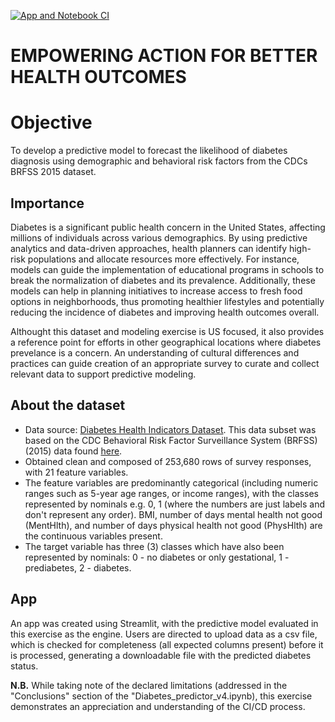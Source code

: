 [![App and Notebook CI](https://github.com/kanhgo/predictive_modeling/actions/workflows/main.yml/badge.svg)](https://github.com/kanhgo/predictive_modeling/actions/workflows/main.yml)

# EMPOWERING ACTION FOR BETTER HEALTH OUTCOMES
# Objective
To develop a predictive model to forecast the likelihood of diabetes diagnosis using demographic and behavioral risk factors from the CDCs BRFSS 2015 dataset.

## Importance

Diabetes is a significant public health concern in the United States, affecting millions of individuals across various demographics. By using predictive analytics and data-driven approaches, health planners can identify high-risk populations and allocate resources more effectively. For instance, models can guide the implementation of educational programs in schools to break the normalization of diabetes and its prevalence. Additionally, these models can help in planning initiatives to increase access to fresh food options in neighborhoods, thus promoting healthier lifestyles and potentially reducing the incidence of diabetes and improving health outcomes overall.

Althought this dataset and modeling exercise is US focused, it also provides a reference point for efforts in other geographical locations where diabetes prevelance is a concern. An understanding of cultural differences and practices can guide creation of an appropriate survey to curate and collect relevant data to support predictive modeling.

## About the dataset
- Data source: [Diabetes Health Indicators Dataset](https://www.kaggle.com/datasets/alexteboul/diabetes-health-indicators-dataset). This data subset was based on the CDC Behavioral Risk Factor Surveillance System (BRFSS)(2015) data found [here](https://www.cdc.gov/brfss/annual_data/annual_2015.html). 
- Obtained clean and composed of 253,680 rows of survey responses, with 21 feature variables.
- The feature variables are predominantly categorical (including numeric ranges such as 5-year age ranges, or income ranges), with the classes represented by nominals e.g. 0, 1 (where the numbers are just labels and don't represent any order). BMI, number of days mental health not good (MentHlth), and number of days physical health not good (PhysHlth) are the continuous variables present.
- The target variable has three (3) classes which have also been represented by nominals: 0 - no diabetes or only gestational, 1 - prediabetes, 2 - diabetes.

## App
An app was created using Streamlit, with the predictive model evaluated in this exercise as the engine. Users are directed to upload data as a csv file, which is checked for completeness (all expected columns present) before it is processed, generating a downloadable file with the predicted diabetes status.

**N.B.** While taking note of the declared limitations (addressed in the "Conclusions" section of the "Diabetes_predictor_v4.ipynb), this exercise demonstrates an appreciation and understanding of the CI/CD process.
